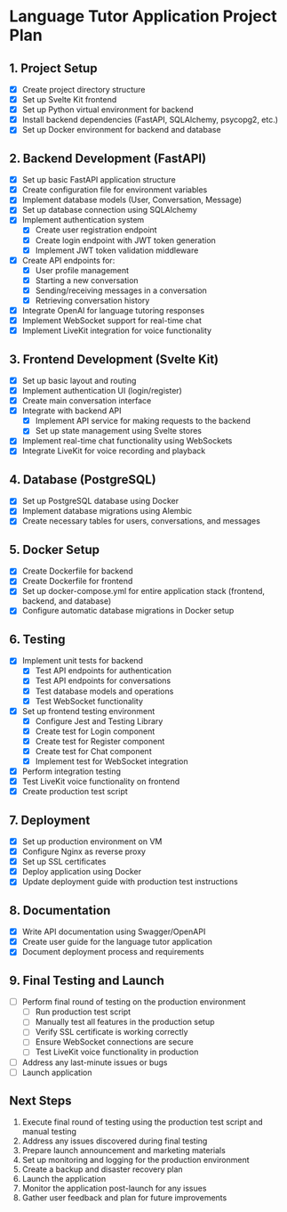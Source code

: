# Language Tutor Application Project Plan

## 1. Project Setup
- [x] Create project directory structure
- [x] Set up Svelte Kit frontend
- [x] Set up Python virtual environment for backend
- [x] Install backend dependencies (FastAPI, SQLAlchemy, psycopg2, etc.)
- [x] Set up Docker environment for backend and database

## 2. Backend Development (FastAPI)
- [x] Set up basic FastAPI application structure
- [x] Create configuration file for environment variables
- [x] Implement database models (User, Conversation, Message)
- [x] Set up database connection using SQLAlchemy
- [x] Implement authentication system
  - [x] Create user registration endpoint
  - [x] Create login endpoint with JWT token generation
  - [x] Implement JWT token validation middleware
- [x] Create API endpoints for:
  - [x] User profile management
  - [x] Starting a new conversation
  - [x] Sending/receiving messages in a conversation
  - [x] Retrieving conversation history
- [x] Integrate OpenAI for language tutoring responses
- [x] Implement WebSocket support for real-time chat
- [x] Implement LiveKit integration for voice functionality

## 3. Frontend Development (Svelte Kit)
- [x] Set up basic layout and routing
- [x] Implement authentication UI (login/register)
- [x] Create main conversation interface
- [x] Integrate with backend API
  - [x] Implement API service for making requests to the backend
  - [x] Set up state management using Svelte stores
- [x] Implement real-time chat functionality using WebSockets
- [x] Integrate LiveKit for voice recording and playback

## 4. Database (PostgreSQL)
- [x] Set up PostgreSQL database using Docker
- [x] Implement database migrations using Alembic
- [x] Create necessary tables for users, conversations, and messages

## 5. Docker Setup
- [x] Create Dockerfile for backend
- [x] Create Dockerfile for frontend
- [x] Set up docker-compose.yml for entire application stack (frontend, backend, and database)
- [x] Configure automatic database migrations in Docker setup

## 6. Testing
- [x] Implement unit tests for backend
  - [x] Test API endpoints for authentication
  - [x] Test API endpoints for conversations
  - [x] Test database models and operations
  - [x] Test WebSocket functionality
- [x] Set up frontend testing environment
  - [x] Configure Jest and Testing Library
  - [x] Create test for Login component
  - [x] Create test for Register component
  - [x] Create test for Chat component
  - [x] Implement test for WebSocket integration
- [x] Perform integration testing
- [x] Test LiveKit voice functionality on frontend
- [x] Create production test script

## 7. Deployment
- [x] Set up production environment on VM
- [x] Configure Nginx as reverse proxy
- [x] Set up SSL certificates
- [x] Deploy application using Docker
- [x] Update deployment guide with production test instructions

## 8. Documentation
- [x] Write API documentation using Swagger/OpenAPI
- [x] Create user guide for the language tutor application
- [x] Document deployment process and requirements

## 9. Final Testing and Launch
- [ ] Perform final round of testing on the production environment
  - [ ] Run production test script
  - [ ] Manually test all features in the production setup
  - [ ] Verify SSL certificate is working correctly
  - [ ] Ensure WebSocket connections are secure
  - [ ] Test LiveKit voice functionality in production
- [ ] Address any last-minute issues or bugs
- [ ] Launch application

## Next Steps
1. Execute final round of testing using the production test script and manual testing
2. Address any issues discovered during final testing
3. Prepare launch announcement and marketing materials
4. Set up monitoring and logging for the production environment
5. Create a backup and disaster recovery plan
6. Launch the application
7. Monitor the application post-launch for any issues
8. Gather user feedback and plan for future improvements
